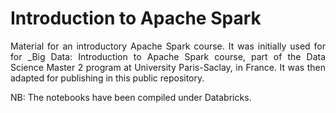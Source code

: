 # Introduction to Apache Spark

<p align='justify'>Material for an introductory Apache Spark course. It was initially used for for _Big Data: Introduction to Apache Spark course, part of the Data Science Master 2 program at University Paris-Saclay, in France. It was then adapted for publishing in this public repository.</p>

NB: The notebooks have been compiled under Databricks. 
